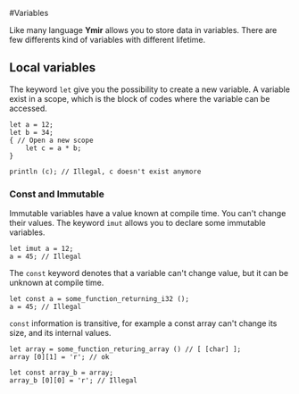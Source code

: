 #Variables

Like many language **Ymir** allows you to store data in
variables. There are few differents kind of variables with different
lifetime. 

## Local variables

The keyword `let` give you the possibility to create a new variable. A
variable exist in a scope, which is the block of codes where the
variable can be accessed. 

```ymir
let a = 12;
let b = 34;
{ // Open a new scope
	let c = a * b;
} 

println (c); // Illegal, c doesn't exist anymore
```

### Const and Immutable

Immutable variables have a value known at compile time. You can't
change their values. The keyword `imut` allows you to declare some
immutable variables.

```ymir
let imut a = 12;
a = 45; // Illegal
```

The `const` keyword denotes that a variable can't change value, but it
can be unknown at compile time. 

```ymir
let const a = some_function_returning_i32 ();
a = 45; // Illegal
```

`const` information is transitive, for example a const array can't
change its size, and its internal values.

```ymir
let array = some_function_returing_array () // [ [char] ];
array [0][1] = 'r'; // ok

let const array_b = array;
array_b [0][0] = 'r'; // Illegal
```
